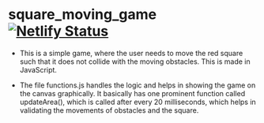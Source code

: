 # square_moving_game [![Netlify Status](https://api.netlify.com/api/v1/badges/a93c8284-1d14-49bb-a32d-82053d6841ad/deploy-status)](https://app.netlify.com/sites/movingsquare/deploys)

- This is a simple game, where the user needs to move the red square such that it does not collide with the moving obstacles. This is made in JavaScript. 

- The file functions.js handles the logic and helps in showing the game on the canvas graphically. It basically has one prominent function called updateArea(), which is called after every 20 milliseconds, which helps in validating the movements of obstacles and the square.

